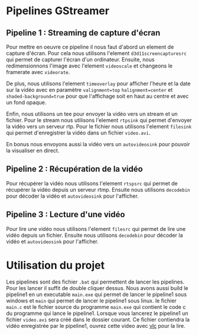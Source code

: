 # Pipelines GStreamer

## Pipeline 1 : Streaming de capture d'écran

Pour mettre en oeuvre ce pipeline il nous faut d'abord un element de capture d'écran. Pour cela nous utilisons l'element `d3d11screencapturesrc` qui permet de capturer l'écran d'un ordinateur. Ensuite, nous redimensionnons l'image avec l'element `videoscale` et changeons le framerate avec `videorate`.

De plus, nous utilisons l'element `timeoverlay` pour afficher l'heure et la date sur la vidéo avec en paramètre `valignment=top` `halignment=center` et `shaded-background=true` pour que l'affichage soit en haut au centre et avec un fond opaque.

Enfin, nous utilisons un tee pour envoyer la vidéo vers un stream et un fichier. Pour le stream nous utilisons l'element `rtpsink` qui permet d'envoyer la vidéo vers un serveur rtp. Pour le fichier nous utilisons l'element `filesink` qui permet d'enregistrer la vidéo dans un fichier `video.avi`.

En bonus nous envoyons aussi la vidéo vers un `autovideosink` pour pouvoir la visualiser en direct.

## Pipeline 2 : Récupération de la vidéo

Pour récupérer la vidéo nous utilisons l'element `rtspsrc` qui permet de récupérer la vidéo depuis un serveur rtmp. Ensuite nous utilisons `decodebin` pour décoder la vidéo et `autovideosink` pour l'afficher.

## Pipeline 3 : Lecture d'une vidéo

Pour lire une vidéo nous utilisons l'element `filesrc` qui permet de lire une vidéo depuis un fichier. Ensuite nous utilisons `decodebin` pour décoder la vidéo et `autovideosink` pour l'afficher.

# Utilisation du projet

Les pipelines sont des fichier `.bat` qui permettent de lancer les pipelines. Pour les lancer il suffit de double cliquer dessus.
Nous avons aussi build le pipeline1 en un executable `main.exe` qui permet de lancer le pipeline1 sous windows et `main` qui permet de lancer le pipeline1 sous linux.
le fichier `main.c` est le fichier source du programme `main.exe` qui contient le code c du programme qui lance le pipeline1.
Lorsque vous lancerez le pipeline1 un fichier `video.avi` sera créé dans le dossier courant. Ce fichier contiendra la vidéo enregistrée par le pipeline1, ouvrez cette video avec [vlc](https://www.videolan.org/vlc/) pour la lire.